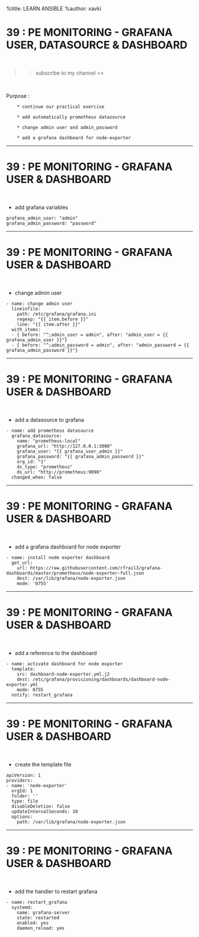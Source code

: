 %title: LEARN ANSIBLE
%author: xavki


# 39 : PE MONITORING - GRAFANA USER, DATASOURCE & DASHBOARD

<br>

>> subscribe to my channel <<

<br>

Purpose :

		* continue our practical exercise

		* add automatically prometheus datasource

		* change admin user and admin_password

		* add a grafana dashboard for node-exporter

-----------------------------------------------------------------------

# 39 : PE MONITORING - GRAFANA USER & DASHBOARD


<br>

* add grafana variables

```
grafana_admin_user: "admin"
grafana_admin_password: "password"
```

-----------------------------------------------------------------------

# 39 : PE MONITORING - GRAFANA USER & DASHBOARD

<br>

* change admin user

```
- name: change admin user
  lineinfile:
    path: /etc/grafana/grafana.ini
    regexp: "{{ item.before }}"
    line: "{{ item.after }}"
  with_items:
  - { before: "^;admin_user = admin", after: "admin_user = {{ grafana_admin_user }}"}
  - { before: "^;admin_password = admin", after: "admin_password = {{ grafana_admin_password }}"}
```

-----------------------------------------------------------------------

# 39 : PE MONITORING - GRAFANA USER & DASHBOARD

<br>

* add a datasource to grafana

```
- name: add prometheus datasource
  grafana_datasource:
    name: "prometheus-local"
    grafana_url: "http://127.0.0.1:3000"
    grafana_user: "{{ grafana_user_admin }}"
    grafana_password: "{{ grafana_admin_password }}"
    org_id: "1"
    ds_type: "prometheus"
    ds_url: "http://prometheus:9090"
  changed_when: false
```

-----------------------------------------------------------------------

# 39 : PE MONITORING - GRAFANA USER & DASHBOARD

<br>

* add a grafana dashboard for node exporter

```
- name: install node exporter dashboard
  get_url:
    url: https://raw.githubusercontent.com/rfrail3/grafana-dashboards/master/prometheus/node-exporter-full.json
    dest: /var/lib/grafana/node-exporter.json
    mode: '0755'
```

-----------------------------------------------------------------------

# 39 : PE MONITORING - GRAFANA USER & DASHBOARD

<br>

* add a reference to the dashboard

```
- name: activate dashboard for node exporter
  template:
    src: dashboard-node-exporter.yml.j2
    dest: /etc/grafana/provisioning/dashboards/dashboard-node-exporter.yml
    mode: 0755
  notify: restart_grafana
```

-----------------------------------------------------------------------

# 39 : PE MONITORING - GRAFANA USER & DASHBOARD

<br>

* create the template file

```
apiVersion: 1
providers:
- name: 'node-exporter'
  orgId: 1
  folder: ''
  type: file
  disableDeletion: false
  updateIntervalSeconds: 10 
  options:
    path: /var/lib/grafana/node-exporter.json
```

-----------------------------------------------------------------------

# 39 : PE MONITORING - GRAFANA USER & DASHBOARD

<br>

* add the handler to restart grafana

```
- name: restart_grafana
  systemd:
    name: grafana-server
    state: restarted
    enabled: yes
    daemon_reload: yes
```

